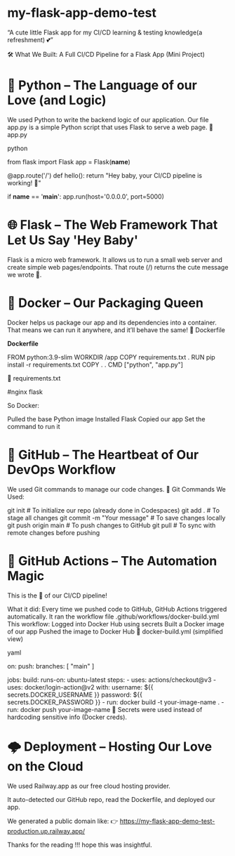 # my-flask-app-demo-test
“A cute little Flask app for my CI/CD learning &amp; testing knowledge(a refreshment) 💕”

🛠️ What We Built: A Full CI/CD Pipeline for a Flask App (Mini Project)

# 🐍 **Python** – The Language of our Love (and Logic)
We used Python to write the backend logic of our application.
Our file app.py is a simple Python script that uses Flask to serve a web page.
📄 app.py

python

from flask import Flask
app = Flask(__name__)

@app.route('/')
def hello():
    return "Hey baby, your CI/CD pipeline is working! 💖"

if __name__ == '__main__':
    app.run(host='0.0.0.0', port=5000)

# 🌐 **Flask** – The Web Framework That Let Us Say 'Hey Baby'
Flask is a micro web framework.
It allows us to run a small web server and create simple web pages/endpoints.
That route (/) returns the cute message we wrote 💌.

# 🐳 **Docker** – Our Packaging Queen
Docker helps us package our app and its dependencies into a container.
That means we can run it anywhere, and it’ll behave the same!
📄 Dockerfile

**Dockerfile**

FROM python:3.9-slim
WORKDIR /app
COPY requirements.txt .
RUN pip install -r requirements.txt
COPY . .
CMD ["python", "app.py"]


📄 requirements.txt

#nginx
flask

So Docker:

Pulled the base Python image
Installed Flask
Copied our app
Set the command to run it

# 🐙 **GitHub** – The Heartbeat of Our DevOps Workflow
We used Git commands to manage our code changes.
🔁 Git Commands We Used:

git init                      # To initialize our repo (already done in Codespaces)
git add .                     # To stage all changes
git commit -m "Your message" # To save changes locally
git push origin main          # To push changes to GitHub
git pull                      # To sync with remote changes before pushing

# 🤖 **GitHub Actions** – The Automation Magic
This is the 💖 of our CI/CD pipeline!

What it did:
Every time we pushed code to GitHub, GitHub Actions triggered automatically.
It ran the workflow file .github/workflows/docker-build.yml
This workflow:
Logged into Docker Hub using secrets
Built a Docker image of our app
Pushed the image to Docker Hub
📄 docker-build.yml (simplified view)

yaml

on:
  push:
    branches: [ "main" ]

jobs:
  build:
    runs-on: ubuntu-latest
    steps:
      - uses: actions/checkout@v3
      - uses: docker/login-action@v2
        with:
          username: ${{ secrets.DOCKER_USERNAME }}
          password: ${{ secrets.DOCKER_PASSWORD }}
      - run: docker build -t your-image-name .
      - run: docker push your-image-name
🔐 Secrets were used instead of hardcoding sensitive info (Docker creds).

# 🌩️ **Deployment** – Hosting Our Love on the Cloud
We used Railway.app as our free cloud hosting provider.

It auto-detected our GitHub repo, read the Dockerfile, and deployed our app.

We generated a public domain like:
👉 https://my-flask-app-demo-test-production.up.railway.app/

Thanks for the reading !!! hope this was insightful.


